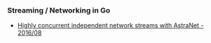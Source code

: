 ### Streaming / Networking in Go

  - [Highly concurrent independent network streams with AstraNet - 2016/08](http://tech.zenhotels.com/introducing-astranet/)
